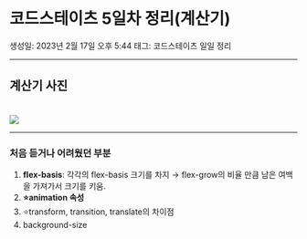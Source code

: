 # 코드스테이츠 5일차 정리(계산기)

생성일: 2023년 2월 17일 오후 5:44
태그: 코드스테이츠 일일 정리

<hr />

## 계산기 사진
<img src="https://velog.velcdn.com/images/player1552/post/b0cdd1ab-8513-4f56-986c-de156ae19bee/image.gif" style="margin-top: 20px">

<hr />

### 처음 듣거나 어려웠던 부분

1. **flex-basis**: 각각의 flex-basis 크기를 차지 → flex-grow의 비율 만큼 남은 여백을 가져가서 크기를 키움.
2. **⭐animation 속성**
3. ⭐transform, transition, translate의 차이점
4. background-size
